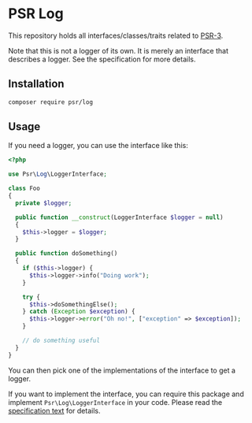 # PSR Log

This repository holds all interfaces/classes/traits related to
[PSR-3](https://github.com/php-fig/fig-standards/blob/master/accepted/PSR-3-logger-interface.md).

Note that this is not a logger of its own. It is merely an interface that
describes a logger. See the specification for more details.

## Installation

```bash
composer require psr/log
```

## Usage

If you need a logger, you can use the interface like this:

```php
<?php

use Psr\Log\LoggerInterface;

class Foo
{
  private $logger;

  public function __construct(LoggerInterface $logger = null)
  {
    $this->logger = $logger;
  }

  public function doSomething()
  {
    if ($this->logger) {
      $this->logger->info("Doing work");
    }

    try {
      $this->doSomethingElse();
    } catch (Exception $exception) {
      $this->logger->error("Oh no!", ["exception" => $exception]);
    }

    // do something useful
  }
}
```

You can then pick one of the implementations of the interface to get a logger.

If you want to implement the interface, you can require this package and
implement `Psr\Log\LoggerInterface` in your code. Please read the
[specification text](https://github.com/php-fig/fig-standards/blob/master/accepted/PSR-3-logger-interface.md)
for details.
